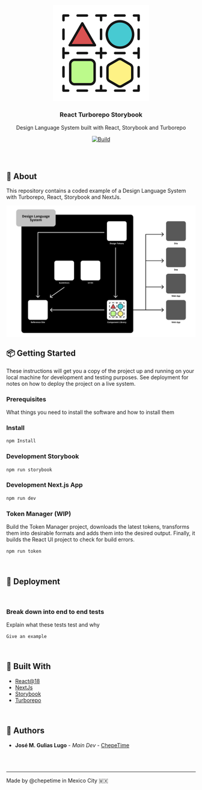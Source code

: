 <div align="center">

  <a href="https://github.com/chepetime/react-turborepo-dls">
    <img src="./docs/logo.svg" alt="Logo" width="256" height="256">
  </a>
  <h3 align="center"><strong>React Turborepo Storybook</strong></h3>
  <p align="center">
    Design Language System built with React, Storybook and Turborepo
  </p>

[![Build](https://github.com/chepetime/react-turborepo-dls/actions/workflows/ci.yml/badge.svg)](https://github.com/chepetime/react-turborepo-dls/actions/workflows/ci.yml)

</div>
<br/>

<br/>

## 📓 About

This repository contains a coded example of a Design Language System with Turborepo, React, Storybook and NextJs.

<img src="./docs/devops-diagram.svg" alt="Logo" align="center">

<br/>

## 📦 Getting Started

These instructions will get you a copy of the project up and running on your local machine for development and testing purposes. See deployment for notes on how to deploy the project on a live system.

### Prerequisites

What things you need to install the software and how to install them

### Install

```sh
npm Install
```

### Development Storybook

```sh
npm run storybook
```

### Development Next.js App

```sh
npm run dev
```

### Token Manager (WIP)

Build the Token Manager project, downloads the latest tokens, transforms them into desirable formats and adds them into the desired output. Finally, it builds the React UI project to check for build errors.

```sh
npm run token
```

<br/>

## 🚀 Deployment

<br/>

<!-- ## 🥽 Tests

Explain how to run the automated tests for this system

<br/> -->

### Break down into end to end tests

Explain what these tests test and why

```
Give an example
```

<br/>

## 🧪 Built With

- [React@18](https://reactjs.org/)
- [NextJs](https://nextjs.org/)
- [Storybook](https://storybook.js.org/)
- [Turborepo](https://turborepo.org/)

<br/>

<!-- ## 👥 Contributing

Please read [CONTRIBUTING.md]() for details on our code of conduct, and the process for submitting pull requests to us.

<br/>

## 🏷 Versioning

We use [SemVer](http://semver.org/) for versioning. For the versions available, see the [tags on this repository](https://github.com/your/project/tags).

<br/> -->

## 🤺 Authors

- **José M. Gulias Lugo** - _Main Dev_ - [ChepeTime](https://github.com/ChepeTime)

<br/>

<!-- ## 🎩 Acknowledgments

> Template -->

<br/>

---

Made by @chepetime in Mexico City 🇲🇽
